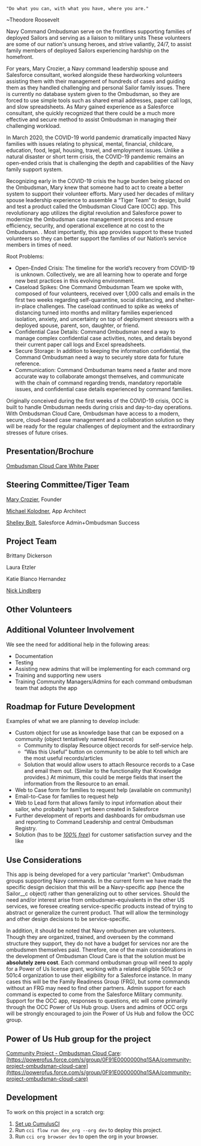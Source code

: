     "Do what you can, with what you have, where you are." 

~Theodore Roosevelt

Navy Command Ombudsman serve on the frontlines supporting families of deployed Sailors and serving as a liaison to military units These volunteers are some of our nation's unsung heroes, and strive valiantly, 24/7, to assist family members of deployed Sailors experiencing hardship on the homefront. 

For years, Mary Crozier, a Navy command leadership spouse and Salesforce consultant, worked alongside these hardworking volunteers assisting them with their management of hundreds of cases and guiding them as they handled challenging and personal Sailor family issues. There is currently no database system given to the Ombudsman, so they are forced to use simple tools such as shared email addresses, paper call logs, and slow spreadsheets. As Mary gained experience as a Salesforce consultant, she quickly recognized that there could be a much more effective and secure method to assist Ombudsman in managing their challenging workload. 

In March 2020, the COVID-19 world pandemic dramatically impacted Navy families with issues relating to physical, mental, financial, childcare, education, food, legal, housing, travel, and employment issues. Unlike a natural disaster or short term crisis, the COVID-19 pandemic remains an open-ended crisis that is challenging the depth and capabilities of the Navy family support system. 

Recognizing early in the COVID-19 crisis the huge burden being placed on the Ombudsman, Mary knew that someone had to act to create a better system to support their volunteer efforts. Mary used her decades of military spouse leadership experience to assemble a “Tiger Team” to design, build and test a product called the Ombudsman Cloud Care (OCC) app. This revolutionary app utilizes the digital revolution and Salesforce power to modernize the Ombudsman case management process and ensure efficiency, security, and operational excellence at no cost to the Ombudsman. . Most importantly, this app provides support to these trusted volunteers so they can better support the families of our Nation’s service members in times of need.

Root Problems:

*   Open-Ended Crisis: The timeline for the world’s recovery from COVID-19 is unknown. Collectively, we are all learning how to operate and forge new best practices in this evolving environment.
*   Caseload Spikes: One Command Ombudsman Team we spoke with, composed of four volunteers, received over 1,000 calls and emails in the first two weeks regarding self-quarantine, social distancing, and shelter-in-place challenges. The caseload continued to spike as weeks of distancing turned into months and military families experienced isolation, anxiety, and uncertainty on top of deployment stressors with a deployed spouse, parent, son, daughter, or friend.
*   Confidential Case Details: Command Ombudsman need a way to manage complex confidential case activities, notes, and details beyond their current paper call logs and Excel spreadsheets.
*   Secure Storage: In addition to keeping the information confidential, the Command Ombudsman need a way to securely store data for future reference.
*   Communication: Command Ombudsman teams need a faster and more accurate way to collaborate amongst themselves, and communicate with the chain of command regarding trends, mandatory reportable issues, and confidential case details experienced by command families.

Originally conceived during the first weeks of the COVID-19 crisis, OCC is built to handle Ombudsman needs during crisis and day-to-day operations. With Ombudsman Cloud Care, Ombudsman have access to a modern, secure, cloud-based case management and a collaboration solution so they will be ready for the regular challenges of deployment and the extraordinary stresses of future crises.


## Presentation/Brochure

[Ombudsman Cloud Care White Paper](https://drive.google.com/file/d/1J1ZFsZ2pZaGdE3lKT_NPUxL1KmibO0h1/view?usp=sharing)


## Steering Committee/Tiger Team

[Mary Crozier](https://powerofus.force.com/s/profile/0051E00000GYcPYQA1), Founder

[Michael Kolodner](https://powerofus.force.com/s/profile/00580000009bjBJAAY), App Architect

[Shelley Bolt](https://powerofus.force.com/s/profile/0051E000003jsuzQAA), Salesforce Admin+Ombudsman Success


## Project Team

Brittany Dickerson

Laura Etzler

Katie Bianco Hernandez

[Nick Lindberg](https://powerofus.force.com/s/profile/00580000006BbyJAAS)


## Other Volunteers


## Additional Volunteer Involvement

We see the need for additional help in the following areas:
*   Documentation
*   Testing
*   Assisting new admins that will be implementing for each command org
*   Training and supporting new users
*   Training Community Managers/Admins for each command ombudsman team that adopts the app


## Roadmap for Future Development

Examples of what we are planning to develop include:
*   Custom object for use as knowledge base that can be exposed on a community (object tentatively named Resource)
    *   Community to display Resource object records for self-service help.
    *   “Was this Useful” button on community to be able to tell which are the most useful records/articles 
    *   Solution that would allow users to attach Resource records to a Case and email them out. (Similar to the functionality that Knowledge provides.) At minimum, this could be merge fields that insert the information from the Resource to an email. 
*   Web to Case form for families to request help (available on community)
*   Email-to-Case for families to request help
*   Web to Lead form that allows family to input information about their sailor, who probably hasn’t yet been created in Salesforce
*   Further development of reports and dashboards for ombudsman use and reporting to Command Leadership and central Ombudsman Registry.
*   Solution (has to be _<span style="text-decoration:underline;">100% free</span>_) for customer satisfaction survey and the like


## Use Considerations

This app is being developed for a very particular “market”: Ombudsman groups supporting Navy commands. In the current form we have made the specific design decision that this will be a Navy-specific app (hence the Sailor__c object) rather than generalizing out to other services. Should the need and/or interest arise from ombudsman-equivalents in the other US services, we foresee creating service-specific products instead of trying to abstract or generalize the current product. That will allow the terminology and other design decisions to be service-specific.

In addition, it should be noted that Navy ombudsmen are volunteers. Though they are organized, trained, and overseen by the command structure they support, they do not have a budget for services nor are the ombudsmen themselves paid. Therefore, one of the main considerations in the development of Ombudsman Cloud Care is that the solution must be **absolutely zero cost**. Each command ombudsman group will need to apply for a Power of Us license grant, working with a related eligible 501c3 or 501c4 organization to use their eligibility for a Salesforce instance. In many cases this will be the Family Readiness Group (FRG), but some commands without an FRG may need to find other partners. Admin support for each command is expected to come from the Salesforce Military community. Support for the OCC app, responses to questions, etc will come primarily through the OCC Power of Us Hub group. Users and admins of OCC orgs will be strongly encouraged to join the Power of Us Hub and follow the OCC group.


## Power of Us Hub group for the project

[Community Project - Ombudsman Cloud Care](https://powerofus.force.com/s/group/0F91E0000000hq1SAA/community-project-ombudsman-cloud-care): [https://powerofus.force.com/s/group/0F91E0000000hq1SAA/community-project-ombudsman-cloud-care](https://powerofus.force.com/s/group/0F91E0000000hq1SAA/community-project-ombudsman-cloud-care)


## Development

To work on this project in a scratch org:

1. [Set up CumulusCI](https://cumulusci.readthedocs.io/en/latest/tutorial.html)
2. Run `cci flow run dev_org --org dev` to deploy this project.
3. Run `cci org browser dev` to open the org in your browser.
